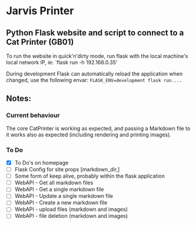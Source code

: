 # Jarvis Printer
## Python Flask website and script to connect to a Cat Printer (GB01)

To run the website in quick'n'dirty mode, run flask with the local machine's local network IP, ie: `flask run -h 192.168.0.35'

During development Flask can automatically reload the application when changed, use the following envar: `FLASK_ENV=development flask run....`


## Notes:

### Current behaviour
The core CatPrinter is working as expected, and passing a Markdown file to it works also as expected (including rendering and printing images).

### To Do
 - [X] To Do's on homepage
 - [ ] Flask Config for site props [markdown_dir,]
 - [ ] Some form of keep alive, probably within the flask application
 - [ ] WebAPI - Get all markdown files
 - [ ] WebAPI - Get a single markdown file
 - [ ] WebAPI - Update a single markdown file
 - [ ] WebAPI - Create a new markdown file
 - [ ] WebAPI - upload files (markdown and images)
 - [ ] WebAPI - file deletion (markdown and images)